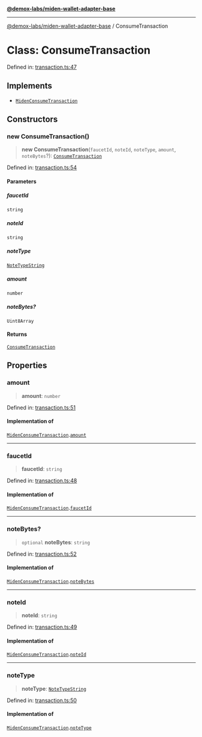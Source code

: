 [**@demox-labs/miden-wallet-adapter-base**](../README.md)

***

[@demox-labs/miden-wallet-adapter-base](../globals.md) / ConsumeTransaction

# Class: ConsumeTransaction

Defined in: [transaction.ts:47](https://github.com/demox-labs/miden-wallet-adapter/blob/4e4ca8998b01f40befb8850757ab37009c071cf2/packages/core/base/transaction.ts#L47)

## Implements

- [`MidenConsumeTransaction`](../interfaces/MidenConsumeTransaction.md)

## Constructors

### new ConsumeTransaction()

> **new ConsumeTransaction**(`faucetId`, `noteId`, `noteType`, `amount`, `noteBytes`?): [`ConsumeTransaction`](ConsumeTransaction.md)

Defined in: [transaction.ts:54](https://github.com/demox-labs/miden-wallet-adapter/blob/4e4ca8998b01f40befb8850757ab37009c071cf2/packages/core/base/transaction.ts#L54)

#### Parameters

##### faucetId

`string`

##### noteId

`string`

##### noteType

[`NoteTypeString`](../type-aliases/NoteTypeString.md)

##### amount

`number`

##### noteBytes?

`Uint8Array`

#### Returns

[`ConsumeTransaction`](ConsumeTransaction.md)

## Properties

### amount

> **amount**: `number`

Defined in: [transaction.ts:51](https://github.com/demox-labs/miden-wallet-adapter/blob/4e4ca8998b01f40befb8850757ab37009c071cf2/packages/core/base/transaction.ts#L51)

#### Implementation of

[`MidenConsumeTransaction`](../interfaces/MidenConsumeTransaction.md).[`amount`](../interfaces/MidenConsumeTransaction.md#amount)

***

### faucetId

> **faucetId**: `string`

Defined in: [transaction.ts:48](https://github.com/demox-labs/miden-wallet-adapter/blob/4e4ca8998b01f40befb8850757ab37009c071cf2/packages/core/base/transaction.ts#L48)

#### Implementation of

[`MidenConsumeTransaction`](../interfaces/MidenConsumeTransaction.md).[`faucetId`](../interfaces/MidenConsumeTransaction.md#faucetid)

***

### noteBytes?

> `optional` **noteBytes**: `string`

Defined in: [transaction.ts:52](https://github.com/demox-labs/miden-wallet-adapter/blob/4e4ca8998b01f40befb8850757ab37009c071cf2/packages/core/base/transaction.ts#L52)

#### Implementation of

[`MidenConsumeTransaction`](../interfaces/MidenConsumeTransaction.md).[`noteBytes`](../interfaces/MidenConsumeTransaction.md#notebytes)

***

### noteId

> **noteId**: `string`

Defined in: [transaction.ts:49](https://github.com/demox-labs/miden-wallet-adapter/blob/4e4ca8998b01f40befb8850757ab37009c071cf2/packages/core/base/transaction.ts#L49)

#### Implementation of

[`MidenConsumeTransaction`](../interfaces/MidenConsumeTransaction.md).[`noteId`](../interfaces/MidenConsumeTransaction.md#noteid)

***

### noteType

> **noteType**: [`NoteTypeString`](../type-aliases/NoteTypeString.md)

Defined in: [transaction.ts:50](https://github.com/demox-labs/miden-wallet-adapter/blob/4e4ca8998b01f40befb8850757ab37009c071cf2/packages/core/base/transaction.ts#L50)

#### Implementation of

[`MidenConsumeTransaction`](../interfaces/MidenConsumeTransaction.md).[`noteType`](../interfaces/MidenConsumeTransaction.md#notetype)
